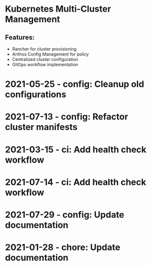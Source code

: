 ﻿# Kubernetes Multi-Cluster Management

## Features:
- Rancher for cluster provisioning
- Anthos Config Management for policy
- Centralized cluster configuration
- GitOps workflow implementation

# 2021-05-25 - config: Cleanup old configurations

# 2021-07-13 - config: Refactor cluster manifests

# 2021-03-15 - ci: Add health check workflow

# 2021-07-14 - ci: Add health check workflow

# 2021-07-29 - config: Update documentation

# 2021-01-28 - chore: Update documentation
